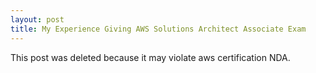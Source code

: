 ```yaml
---
layout: post
title: My Experience Giving AWS Solutions Architect Associate Exam
---
```

This post was deleted because it may violate aws certification NDA.
